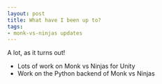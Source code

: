 ```yaml
---
layout: post
title: What have I been up to?
tags:
- monk-vs-ninjas updates
---
```

A lot, as it turns out!

 * Lots of work on Monk vs Ninjas for Unity
 * Work on the Python backend of Monk vs Ninjas
